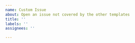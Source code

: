 ```yaml
---
name: Custom Issue
about: Open an issue not covered by the other templates
title: ''
labels: ''
assignees: ''

---
```



